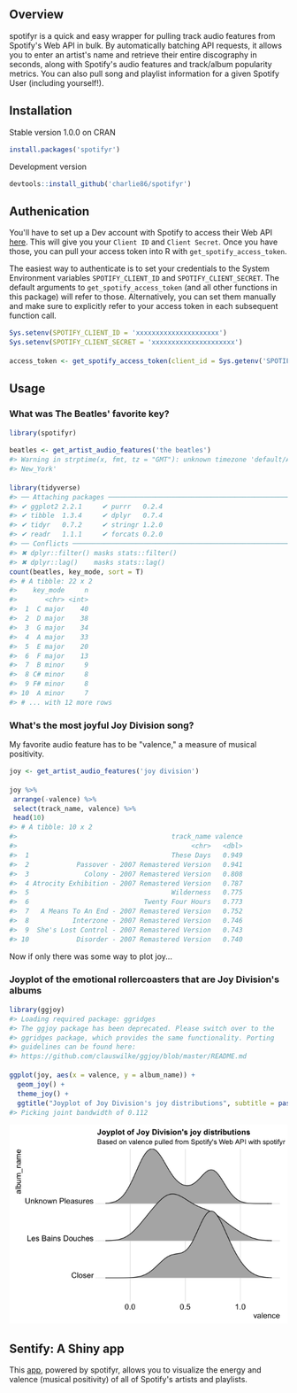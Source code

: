 
<!-- README.md is generated from README.Rmd. Please edit that file -->
Overview
--------

spotifyr is a quick and easy wrapper for pulling track audio features from Spotify's Web API in bulk. By automatically batching API requests, it allows you to enter an artist's name and retrieve their entire discography in seconds, along with Spotify's audio features and track/album popularity metrics. You can also pull song and playlist information for a given Spotify User (including yourself!).

Installation
------------

Stable version 1.0.0 on CRAN

``` r
install.packages('spotifyr')
```

Development version

``` r
devtools::install_github('charlie86/spotifyr')
```

Authenication
-------------

You'll have to set up a Dev account with Spotify to access their Web API [here](https://developer.spotify.com/my-applications/#!/applications). This will give you your `Client ID` and `Client Secret`. Once you have those, you can pull your access token into R with `get_spotify_access_token`.

The easiest way to authenticate is to set your credentials to the System Environment variables `SPOTIFY_CLIENT_ID` and `SPOTIFY_CLIENT_SECRET`. The default arguments to `get_spotify_access_token` (and all other functions in this package) will refer to those. Alternatively, you can set them manually and make sure to explicitly refer to your access token in each subsequent function call.

``` r
Sys.setenv(SPOTIFY_CLIENT_ID = 'xxxxxxxxxxxxxxxxxxxxx')
Sys.setenv(SPOTIFY_CLIENT_SECRET = 'xxxxxxxxxxxxxxxxxxxxx')

access_token <- get_spotify_access_token(client_id = Sys.getenv('SPOTIFY_CLIENT_ID'), client_secret = Sys.getenv('SPOTIFY_CLIENT_SECRET'))
```

Usage
-----

### What was The Beatles' favorite key?

``` r
library(spotifyr)
```

``` r
beatles <- get_artist_audio_features('the beatles')
#> Warning in strptime(x, fmt, tz = "GMT"): unknown timezone 'default/America/
#> New_York'

library(tidyverse)
#> ── Attaching packages ──────────────────────────────────────────────────────────────────────────────────────────────────────────────────────────── tidyverse 1.2.0 ──
#> ✔ ggplot2 2.2.1     ✔ purrr   0.2.4
#> ✔ tibble  1.3.4     ✔ dplyr   0.7.4
#> ✔ tidyr   0.7.2     ✔ stringr 1.2.0
#> ✔ readr   1.1.1     ✔ forcats 0.2.0
#> ── Conflicts ─────────────────────────────────────────────────────────────────────────────────────────────────────────────────────────────── tidyverse_conflicts() ──
#> ✖ dplyr::filter() masks stats::filter()
#> ✖ dplyr::lag()    masks stats::lag()
count(beatles, key_mode, sort = T)
#> # A tibble: 22 x 2
#>    key_mode     n
#>       <chr> <int>
#>  1  C major    40
#>  2  D major    38
#>  3  G major    34
#>  4  A major    33
#>  5  E major    20
#>  6  F major    13
#>  7  B minor     9
#>  8 C# minor     8
#>  9 F# minor     8
#> 10  A minor     7
#> # ... with 12 more rows
```

### What's the most joyful Joy Division song?

My favorite audio feature has to be "valence," a measure of musical positivity.

``` r
joy <- get_artist_audio_features('joy division')

joy %>% 
 arrange(-valence) %>% 
 select(track_name, valence) %>% 
 head(10)
#> # A tibble: 10 x 2
#>                                       track_name valence
#>                                            <chr>   <dbl>
#>  1                                    These Days   0.949
#>  2            Passover - 2007 Remastered Version   0.941
#>  3              Colony - 2007 Remastered Version   0.808
#>  4 Atrocity Exhibition - 2007 Remastered Version   0.787
#>  5                                    Wilderness   0.775
#>  6                             Twenty Four Hours   0.773
#>  7   A Means To An End - 2007 Remastered Version   0.752
#>  8           Interzone - 2007 Remastered Version   0.746
#>  9  She's Lost Control - 2007 Remastered Version   0.743
#> 10            Disorder - 2007 Remastered Version   0.740
```

Now if only there was some way to plot joy...

### Joyplot of the emotional rollercoasters that are Joy Division's albums

``` r
library(ggjoy)
#> Loading required package: ggridges
#> The ggjoy package has been deprecated. Please switch over to the
#> ggridges package, which provides the same functionality. Porting
#> guidelines can be found here:
#> https://github.com/clauswilke/ggjoy/blob/master/README.md

ggplot(joy, aes(x = valence, y = album_name)) + 
  geom_joy() + 
  theme_joy() +
  ggtitle("Joyplot of Joy Division's joy distributions", subtitle = paste0("Based on valence pulled from Spotify's Web API with spotifyr"))
#> Picking joint bandwidth of 0.112
```

![](man/figures/README-unnamed-chunk-4-1.png)

Sentify: A Shiny app
--------------------

This [app](http://rcharlie.net/sentify/), powered by spotifyr, allows you to visualize the energy and valence (musical positivity) of all of Spotify's artists and playlists.
